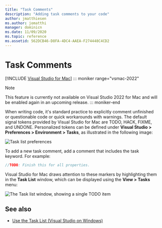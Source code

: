 ```yaml
---
title: "Task Comments"
description: "Adding task comments to your code"
author: jmatthiesen
ms.author: jomatthi
manager: dominicn
ms.date: 11/09/2020
ms.topic: reference
ms.assetid: 562DCB46-D8FA-4DC4-AAEA-F274448C4CD2
---
```

# Task Comments

 [!INCLUDE [Visual Studio for Mac](~/includes/applies-to-version/vs-mac-only.md)]
::: moniker range="vsmac-2022"
> [!NOTE]
> This feature is currently not available on Visual Studio 2022 for Mac and will be enabled again in an upcoming release.
::: moniker-end

When writing code, it's standard practice to explicitly comment unfinished or questionable code or quick workarounds with warnings. The default signal tokens provided by Visual Studio for Mac are TODO, HACK, FIXME, and UNDONE. Personalized tokens can be defined under **Visual Studio > Preferences > Environment > Tasks**, as illustrated in the following image:

![Task list preferences](media/source-editor-image10.png)

To add a new task comment, add a comment that includes the task keyword. For example:

```csharp
//TODO: Finish this for all properties.
```

Visual Studio for Mac draws attention to these markers by highlighting them in the **Task List** window, which can be displayed using the **View > Tasks** menu:

![The Task list window, showing a single TODO item](media/source-editor-image11.png)

## See also

- [Use the Task List (Visual Studio on Windows)](/visualstudio/ide/using-the-task-list)